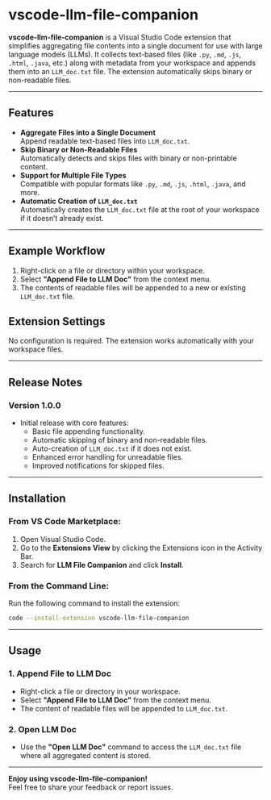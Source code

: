# vscode-llm-file-companion

**vscode-llm-file-companion** is a Visual Studio Code extension that simplifies aggregating file contents into a single document for use with large language models (LLMs). It collects text-based files (like `.py`, `.md`, `.js`, `.html`, `.java`, etc.) along with metadata from your workspace and appends them into an `LLM_doc.txt` file. The extension automatically skips binary or non-readable files.

---

## Features

- **Aggregate Files into a Single Document**  
  Append readable text-based files into `LLM_doc.txt`. 
- **Skip Binary or Non-Readable Files**  
  Automatically detects and skips files with binary or non-printable content.  
- **Support for Multiple File Types**  
  Compatible with popular formats like `.py`, `.md`, `.js`, `.html`, `.java`, and more.  
- **Automatic Creation of `LLM_doc.txt`**  
  Automatically creates the `LLM_doc.txt` file at the root of your workspace if it doesn’t already exist.  

---

## Example Workflow

1. Right-click on a file or directory within your workspace.  
2. Select **"Append File to LLM Doc"** from the context menu.  
3. The contents of readable files will be appended to a new or existing `LLM_doc.txt` file.  

## Extension Settings

No configuration is required. The extension works automatically with your workspace files.  

---

## Release Notes

### **Version 1.0.0**
- Initial release with core features:
  - Basic file appending functionality.
  - Automatic skipping of binary and non-readable files.
  - Auto-creation of `LLM_doc.txt` if it does not exist.
  - Enhanced error handling for unreadable files.
  - Improved notifications for skipped files.

---

## Installation

### From VS Code Marketplace:
1. Open Visual Studio Code.  
2. Go to the **Extensions View** by clicking the Extensions icon in the Activity Bar.  
3. Search for **LLM File Companion** and click **Install**.  

### From the Command Line:
Run the following command to install the extension:  
```bash
code --install-extension vscode-llm-file-companion
```

---

## Usage

### 1. Append File to LLM Doc
- Right-click a file or directory in your workspace.  
- Select **"Append File to LLM Doc"** from the context menu.  
- The content of readable files will be appended to `LLM_doc.txt`.  

### 2. Open LLM Doc
- Use the **"Open LLM Doc"** command to access the `LLM_doc.txt` file where all aggregated content is stored.  

---

**Enjoy using vscode-llm-file-companion!**  
Feel free to share your feedback or report issues.  
